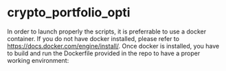 # crypto_portfolio_opti

In order to launch properly the scripts, it is preferrable to use a docker container. If you do not have docker installed, please refer to https://docs.docker.com/engine/install/.
Once docker is installed, you have to build and run the Dockerfile provided in the repo to have a proper working environment:

